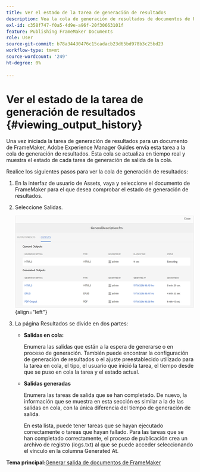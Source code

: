 ```yaml
---
title: Ver el estado de la tarea de generación de resultados
description: Vea la cola de generación de resultados de documentos de FrameMaker. Obtenga información sobre cómo ver el estado de una tarea de generación de resultados.
exl-id: c358f747-f0a5-4d9e-a96f-20f30663101f
feature: Publishing FrameMaker Documents
role: User
source-git-commit: b78a34430476c15cadacb23d65bd978b3c25bd23
workflow-type: tm+mt
source-wordcount: '249'
ht-degree: 0%

---
```


# Ver el estado de la tarea de generación de resultados {#viewing_output_history}

Una vez iniciada la tarea de generación de resultados para un documento de FrameMaker, Adobe Experience Manager Guides envía esta tarea a la cola de generación de resultados. Esta cola se actualiza en tiempo real y muestra el estado de cada tarea de generación de salida de la cola.

Realice los siguientes pasos para ver la cola de generación de resultados:

1. En la interfaz de usuario de Assets, vaya y seleccione el documento de FrameMaker para el que desea comprobar el estado de generación de resultados.

1. Seleccione Salidas.

   ![](images/output-queued-fm.png){align="left"}

1. La página Resultados se divide en dos partes:

   - **Salidas en cola:**

     Enumera las salidas que están a la espera de generarse o en proceso de generación. También puede encontrar la configuración de generación de resultados o el ajuste preestablecido utilizado para la tarea en cola, el tipo, el usuario que inició la tarea, el tiempo desde que se puso en cola la tarea y el estado actual.

   - **Salidas generadas**

     Enumera las tareas de salida que se han completado. De nuevo, la información que se muestra en esta sección es similar a la de las salidas en cola, con la única diferencia del tiempo de generación de salida.

     En esta lista, puede tener tareas que se hayan ejecutado correctamente o tareas que hayan fallado. Para las tareas que se han completado correctamente, el proceso de publicación crea un archivo de registro \(logs.txt\) al que se puede acceder seleccionando el vínculo en la columna Generated At.


**Tema principal:**&#x200B;[&#x200B; Generar salida de documentos de FrameMaker](fm-output-generatation.md)
